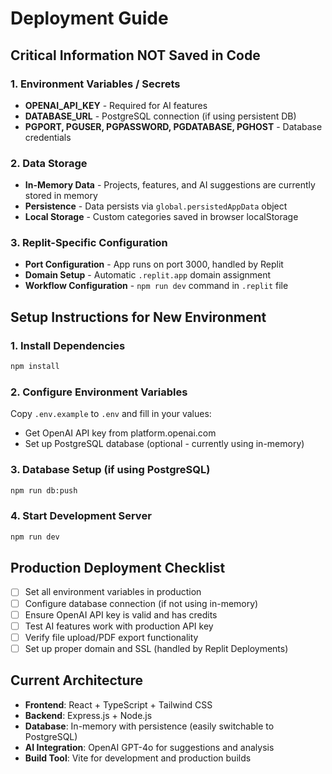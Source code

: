 # Deployment Guide

## Critical Information NOT Saved in Code

### 1. Environment Variables / Secrets
- **OPENAI_API_KEY** - Required for AI features
- **DATABASE_URL** - PostgreSQL connection (if using persistent DB)
- **PGPORT, PGUSER, PGPASSWORD, PGDATABASE, PGHOST** - Database credentials

### 2. Data Storage
- **In-Memory Data** - Projects, features, and AI suggestions are currently stored in memory
- **Persistence** - Data persists via `global.persistedAppData` object
- **Local Storage** - Custom categories saved in browser localStorage

### 3. Replit-Specific Configuration
- **Port Configuration** - App runs on port 3000, handled by Replit
- **Domain Setup** - Automatic `.replit.app` domain assignment
- **Workflow Configuration** - `npm run dev` command in `.replit` file

## Setup Instructions for New Environment

### 1. Install Dependencies
```bash
npm install
```

### 2. Configure Environment Variables
Copy `.env.example` to `.env` and fill in your values:
- Get OpenAI API key from platform.openai.com
- Set up PostgreSQL database (optional - currently using in-memory)

### 3. Database Setup (if using PostgreSQL)
```bash
npm run db:push
```

### 4. Start Development Server
```bash
npm run dev
```

## Production Deployment Checklist

- [ ] Set all environment variables in production
- [ ] Configure database connection (if not using in-memory)
- [ ] Ensure OpenAI API key is valid and has credits
- [ ] Test AI features work with production API key
- [ ] Verify file upload/PDF export functionality
- [ ] Set up proper domain and SSL (handled by Replit Deployments)

## Current Architecture
- **Frontend**: React + TypeScript + Tailwind CSS
- **Backend**: Express.js + Node.js
- **Database**: In-memory with persistence (easily switchable to PostgreSQL)
- **AI Integration**: OpenAI GPT-4o for suggestions and analysis
- **Build Tool**: Vite for development and production builds